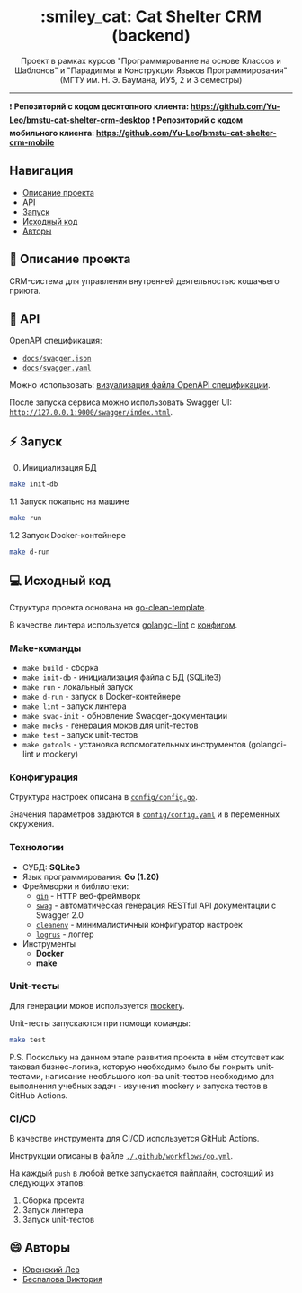 <h1 align="center"> :smiley_cat: Cat Shelter CRM (backend) </h1>

<p align="center"> Проект в рамках курсов "Программирование на основе Классов и Шаблонов" и "Парадигмы и Конструкции Языков Программирования" (МГТУ им. Н. Э. Баумана, ИУ5, 2 и 3 семестры) </p>
<hr>

:heavy_exclamation_mark: **Репозиторий с кодом десктопного клиента: https://github.com/Yu-Leo/bmstu-cat-shelter-crm-desktop**
:heavy_exclamation_mark: **Репозиторий с кодом мобильного клиента: https://github.com/Yu-Leo/bmstu-cat-shelter-crm-mobile**

## Навигация

* [Описание проекта](#chapter-0)
* [API](#chapter-1)
* [Запуск](#chapter-2)
* [Исходный код](#chapter-3)
* [Авторы](#chapter-4)

<a id="chapter-0"></a>

## :page_facing_up: Описание проекта

CRM-система для управления внутренней деятельностью кошачьего приюта.

<a id="chapter-1"></a>

## :pushpin: API

OpenAPI спецификация:
- [`docs/swagger.json`](./docs/swagger.json)
- [`docs/swagger.yaml`](./docs/swagger.yaml)

Можно использовать: [визуализация файла OpenAPI спецификации](https://editor.swagger.io).

После запуска сервиса можно использовать Swagger UI: [`http://127.0.0.1:9000/swagger/index.html`](http://127.0.0.1:9000/swagger/index.html).

<a id="chapter-2"></a>

## :zap: Запуск
0. Инициализация БД
```bash
make init-db
```

1.1 Запуск локально на машине
```bash 
make run
```

1.2 Запуск Docker-контейнере
```bash
make d-run
```

<a id="chapter-3"></a>

## :computer: Исходный код

Структура проекта основана на [go-clean-template](https://github.com/evrone/go-clean-template).

В качестве линтера используется [golangci-lint](https://golangci-lint.run/) с [конфигом](./.golangci.yml).

### Make-команды

- `make build` - сборка
- `make init-db` - инициализация файла с БД (SQLite3)
- `make run` - локальный запуск
- `make d-run` - запуск в Docker-контейнере
- `make lint` - запуск линтера
- `make swag-init` - обновление Swagger-документации
- `make mocks` - генерация моков для unit-тестов
- `make test` - запуск unit-тестов
- `make gotools` - установка вспомогательных инструментов (golangci-lint и mockery)

### Конфигурация

Структура настроек описана в  [`config/config.go`](./config/config.go).

Значения параметров задаются в [`config/config.yaml`](./config/config.yaml) и в переменных окружения.

### Технологии

- СУБД: **SQLite3**
- Язык программирования: **Go (1.20)**
- Фреймворки и библиотеки:
    - [`gin`](https://github.com/gin-gonic/gin) - HTTP веб-фреймворк
    - [`swag`](https://github.com/swaggo/swag) - автоматическая генерация RESTful API документации с Swagger 2.0
    - [`cleanenv`](http://github.com/ilyakaznacheev/cleanenv) - минималистичный конфигуратор настроек
    - [`logrus`](http://github.com/sirupsen/logrus) - логгер
- Инструменты
    - **Docker**
    - **make**

### Unit-тесты

Для генерации моков используется [mockery](https://vektra.github.io/mockery/latest/).

Unit-тесты запускаются при помощи команды:

```bash
make test
```

P.S. Поскольку на данном этапе развития проекта в нём отсутсвет как таковая бизнес-логика, которую необходимо было бы покрыть unit-тестами,
написание необльшого кол-ва unit-тестов необходимо для выполнения учебных задач - изучения mockery и запуска тестов в GitHub Actions.

### CI/CD

В качестве инструмента для CI/CD используется GitHub Actions.

Инструкции описаны в файле [`./.github/workflows/go.yml`](./.github/workflows/go.yml).

На каждый `push` в любой ветке запускается пайплайн, состоящий из следующих этапов:

1. Сборка проекта
2. Запуск линтера
3. Запуск unit-тестов

<a id="chapter-4"></a>

## :smile: Авторы

- [Ювенский Лев](https://github.com/Yu-Leo)
- [Беспалова Виктория](https://github.com/victobes)

